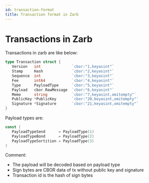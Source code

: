 ```yaml
---
id: transaction-format
title: Transaction format in Zarb
---
```


# Transactions in Zarb

Transactions in zarb are like below:

```go
type Transaction struct {
   Version   int              `cbor:"1,keyasint"`
   Stamp     Hash             `cbor:"2,keyasint"`
   Sequence  int              `cbor:"3,keyasint"`
   Fee       int64            `cbor:"4,keyasint"`
   Type      PayloadType      `cbor:"5,keyasint"`
   Payload   cbor.RawMessage  `cbor:"6,keyasint"`
   Memo      string           `cbor:"7,keyasint,omitempty"`
   PublicKey *PublicKey       `cbor:"20,keyasint,omitempty"`
   Signature *Signature       `cbor:"21,keyasint,omitempty"`
}
```

Payload types are:

```go
const (
   PayloadTypeSend      = PayloadType(1)
   PayloadTypeBond      = PayloadType(2)
   PayloadTypeSortition = PayloadType(3)
)
```


Comment:
- The payload will be decoded based on payload type
- Sign bytes are CBOR data of tx without public key and signature
- Transaction id is the hash of sign bytes

